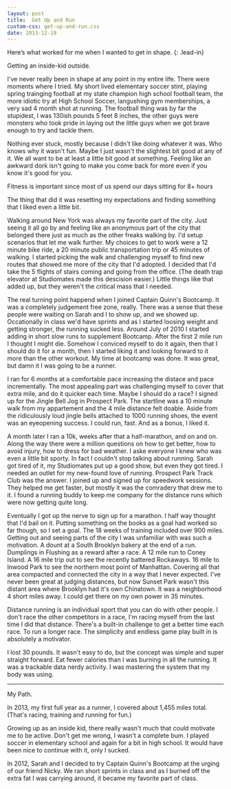```yaml
---
layout: post
title:  Get Up and Run
custom-css: get-up-and-run.css
date: 2013-12-19
---
```


Here’s what worked for me when I wanted to get in shape.
{: .lead-in}

Getting an inside-kid outside.

I've never really been in shape at any point in my entire life. There were moments where I tried. My short lived elementary soccer stint, playing spring trainging football at my state champion high school football team, the more idiotic try at High School Soccer, langushing gym memberships, a very sad 4 month shot at running. The football thing was by far the stupidest, I was 130ish pounds 5 feet 8 inches, the other guys were monsters who took pride in laying out the little guys when we got brave enough to try and tackle them.

Nothing ever stuck, mostly because I didn't like doing whatever it was. Who knows why it wasn't fun. Maybe I just wasn't the slightest bit good at any of it. We all want to be at least a little bit good at something. Feeling like an awkward dork isn't going to make you come back for more even if you know it's good for you.

Fitness is important since most of us spend our days sitting for 8+ hours

The thing that did it was resetting my expectations and finding something that I liked even a little bit.

Walking around New York was always my favorite part of the city. Just seeing it all go by and feeling like an anonymous part of the city that belonged there just as much as the other freaks walking by. I'd setup scenarios that let me walk further. My choices to get to work were a 12 minute bike ride, a 20 minute public transportation trip or 45 minutes of walking. I started picking the walk and challenging myself to find new routes that showed me more of the city that I'd adopted. I decided that I'd take the 5 flights of stairs coming and going from the office. (The death trap elevator at Studiomates made this descision easier.) Little things like that added up, but they weren't the critical mass that I needed.

The real turning point happend when I joined Captain Quinn's Bootcamp. It was a completely judgement free zone, really. There was a sense that these people were waiting on Sarah and I to show up, and we showed up. Occationally in class we'd have sprints and as I started loosing weight and getting stronger, the running sucked less. Around July of 2010 I started adding in short slow runs to supplement Bootcamp. After the first 2 mile run I thought I might die. Somehow I conviced myself to do it again, then that I should do it for a month, then I started liking it and looking forward to it more than the other workout. My time at bootcamp was done. It was great, but damn it I was going to be a runner.

I ran for 6 months at a comfortable pace increasing the distace and pace incrementally. The most appealing part was challenging myself to cover that extra mile, and do it quicker each time. Maybe I should do a race? I signed up for the Jingle Bell Jog in Prospect Park. The startline was a 10 minute walk from my appartement and the 4 mile distance felt doable. Aside from the ridiculously loud jingle bells attached to 1000 running shoes, the event was an eyeopening success. I could run, fast. And as a bonus, I liked it.

A month later I ran a 10k, weeks after that a half-marathon, and on and on. Along the way there were a million questions on how to get better, how to avoid injury, how to dress for bad weather. I aske everyone I knew who was even a little bit sporty. In fact I couldn't stop talking about running. Sarah got tired of it, my Studiomates put up a good show, but even they got tired. I needed an outlet for my new-found love of running. Prospect Park Track Club was the answer. I joined up and signed up for speedwork sessions. They helped me get faster, but mostly it was the comradery that drew me to it. I found a running buddy to keep me company for the distance runs which were now getting quite long.

Eventually I got up the nerve to sign up for a marathon. I half way thought that I'd bail on it. Putting something on the books as a goal had worked so far though, so I set a goal. The 18 weeks of training included over 900 miles. Getting out and seeing parts of the city I was unfamiliar with was such a motivation. A dount at a South Brooklyn bakery at the end of a run. Dumplings in Flushing as a reward after a race. A 12 mile run to Coney Island. A 16 mile trip out to see the recently battered Rockaways. 16 mile to Inwood Park to see the northern most point of Manhattan. Covering all that area compacted and connected the city in a way that I never expected. I've never been great at judging distances, but now Sunset Park wasn't this distant area where Brooklyn had it's own Chinatown. It was a neighborhood 4 short miles away. I could get there on my own power in 35 minutes.

Distance running is an individual sport that you can do with other people. I don't race the other competitors in a race, I'm racing myself from the last time I did that distance. There's a built-in challenge to get a better time each race. To run a longer race. The simplicity and endless game play built in is absolutely a motivator.

I lost 30 pounds. It wasn't easy to do, but the concept was simple and super straight forward. Eat fewer calories than I was burning in all the running. It was a trackable data nerdy activity. I was mastering the system that my body was using.

---

My Path.

In 2013, my first full year as a runner, I covered about 1,455 miles total. (That's racing, training and running for fun.)

Growing up as an inside kid, there really wasn't much that could motivate me to be active. Don't get me wrong, I wasn't a complete bum. I played soccer in elementary school and again for a bit in high school. It would have been nice to continue with it, only I sucked.

In 2012, Sarah and I decided to try Captain Quinn's Bootcamp at the urging of our friend Nicky. We ran short sprints in class and as I burned off the extra fat I was carrying around, it became my favorite part of class.
